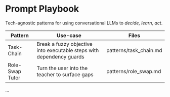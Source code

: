 # Prompt Playbook
Tech-agnostic patterns for using conversational LLMs to *decide, learn, act*.

| Pattern | Use-case | Files |
|---------|----------|-------|
| Task-Chain | Break a fuzzy objective into executable steps with dependency guards | patterns/task_chain.md |
| Role-Swap Tutor | Turn the user into the teacher to surface gaps | patterns/role_swap.md |
...

